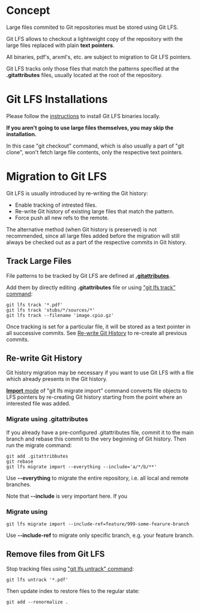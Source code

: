 # Concept

Large files commited to Git repositories must be stored using Git LFS.

Git LFS allows to checkout a lightweight copy of the repository with the large files replaced with plain **text pointers**.

All binaries, pdf's, arxml's, etc. are subject to migration to Git LFS pointers.

Git LFS tracks only those files that match the patterns specified at the **.gitattributes** files, usually located at the root of the repository.

# Git LFS Installations

Please follow the [instructions](https://git-lfs.com) to install Git LFS binaries locally.

**If you aren't going to use large files themselves, you may skip the installation.**

In this case "git checkout" command, which is also usually a part of "git clone", won't fetch large file contents, only the respective text pointers.

# Migration to Git LFS

Git LFS is usually introduced by re-writing the Git history:
* Enable tracking of intrested files.
* Re-write Git history of existing large files that match the pattern.
* Force push all new refs to the remote.

The alternative method (when Git history is preserved) is not recommended, since all large files added before the migration will still always be checked out as a part of the respective commits in Git history.

## Track Large Files

File patterns to be tracked by Git LFS are defined at [**.gitattributes**](https://www.git-scm.com/docs/gitattributes).

Add them by directly editing **.gitattributes** file or using ["git lfs track" command](https://github.com/git-lfs/git-lfs/blob/main/docs/man/git-lfs-track.adoc):
```
git lfs track '*.pdf'
git lfs track 'stubs/*/sources/*'
git lfs track --filename 'image.cpio.gz'
```

Once tracking is set for a particular file, it will be stored as a text pointer in all successive commits. See [Re-write Git History](#re-write-git-history) to re-create all previous commits.

## Re-write Git History

Git history migration may be necessary if you want to use Git LFS with a file which already presents in the Git history.

[**Import** mode](https://github.com/git-lfs/git-lfs/blob/main/docs/man/git-lfs-migrate.adoc#import) of "git lfs migrate import" command converts file objects to LFS pointers by re-creating Git history starting from the point where an interested file was added.

### Migrate using .gitattributes

If you already have a pre-configured .gitattributes file, commit it to the main branch and rebase this commit to the very beginning of Git history. Then run the migrate command:

```
git add .gitattribbutes
git rebase 
git lfs migrate import --everything --include='a/*/b/**'
```

Use **--everything** to migrate the entire repository, i.e. all local and remote branches.

Note that **--include** is very important here. If you 

### Migrate using 

```
git lfs migrate import --include-ref=feature/999-some-fearure-branch
```

Use **--include-ref** to migrate only specific branch, e.g. your feature branch.

## Remove files from Git LFS

Stop tracking files using ["git lfs untrack" command](https://github.com/git-lfs/git-lfs/blob/main/docs/man/git-lfs-untrack.adoc):
```
git lfs untrack '*.pdf'
```
Then update index to restore files to the regular state:
```
git add --renormalize .
```
